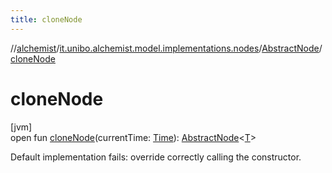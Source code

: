```yaml
---
title: cloneNode
---
```

//[alchemist](../../../index.html)/[it.unibo.alchemist.model.implementations.nodes](../index.html)/[AbstractNode](index.html)/[cloneNode](clone-node.html)



# cloneNode



[jvm]\
open fun [cloneNode](clone-node.html)(currentTime: [Time](../../it.unibo.alchemist.model.interfaces/-time/index.html)): [AbstractNode](index.html)<[T](../../it.unibo.alchemist.model.implementations.layers/-uniform-layer/index.html)>



Default implementation fails: override correctly calling the constructor.




